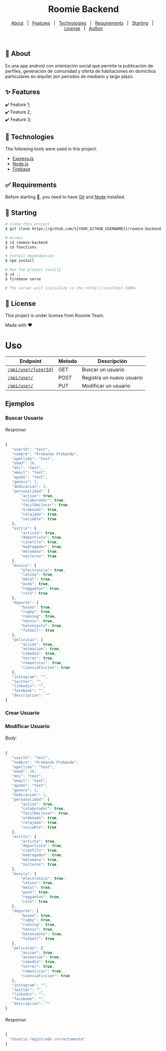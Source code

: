 <h1 align="center">Roomie Backend</h1>

<!-- Status -->

<!-- <h4 align="center"> 
	🚧  Roomie Backend 🚀 Under construction...  🚧
</h4> 

<hr> -->

<p align="center">
  <a href="#dart-about">About</a> &#xa0; | &#xa0; 
  <a href="#sparkles-features">Features</a> &#xa0; | &#xa0;
  <a href="#rocket-technologies">Technologies</a> &#xa0; | &#xa0;
  <a href="#white_check_mark-requirements">Requirements</a> &#xa0; | &#xa0;
  <a href="#checkered_flag-starting">Starting</a> &#xa0; | &#xa0;
  <a href="#memo-license">License</a> &#xa0; | &#xa0;
  <a href="https://github.com/{{YOUR_GITHUB_USERNAME}}" target="_blank">Author</a>
</p>

<br>

## :dart: About ##

Es una app android con orientación social que permite la publicación de perfiles, generación de comunidad y oferta de habitaciones en domicilios particulares en alquiler por periodos de mediano y largo plazo.

## :sparkles: Features ##

:heavy_check_mark: Feature 1;\
:heavy_check_mark: Feature 2;\
:heavy_check_mark: Feature 3;

## :rocket: Technologies ##

The following tools were used in this project:

- [ExpressJs](https://expressjs.com/es/)
- [Node.js](https://nodejs.org/en/)
- [Firebase](https://firebase.google.com/?hl=es)

## :white_check_mark: Requirements ##

Before starting :checkered_flag:, you need to have [Git](https://git-scm.com) and [Node](https://nodejs.org/en/) installed.

## :checkered_flag: Starting ##

```bash
# Clone this project
$ git clone https://github.com/{{YOUR_GITHUB_USERNAME}}/roomie-backend

# Access
$ cd roomie-backend
$ cd functions

# Install dependencies
$ npm install

# Run the project locally
$ cd ..
$ firebase serve

# The server will initialize in the <http://localhost:3000>
```

## :memo: License ##

This project is under license from Roomie Team.


Made with :heart:


# Uso

 Endpoint                                                            | Metodo | Descripción                                           
 ------------------------------------------------------------------- | ------ | ----------------------------------------------------- 
[`/api/user/{userId}`](#buscar-usuario)                              | GET    | Buscar un usuario
[`/api/user/`](#crear-usuario)                                       | POST   | Registra un nuevo usuario
[`/api/user/`](#modificar-usuario)                                   | PUT    | Modificar un usuario


## Ejemplos
### Buscar Usuario

###### Response:
 ```javascript
{
    "userId": "test",
    "nombre": "Probando Probando",
    "apellido": "test",
    "edad": 10,
    "dni": "test",
    "email": "test",
    "apodo": "test",
    "genero": 1,
    "dedicacion": 1,
    "personalidad": {
        "activo": true,
        "colaborador": true,
        "facilDeLlevar": true,
        "ordenado": true,
        "relajado": true,
        "sociable": true
    },
    "estilo": {
        "artista": true,
        "deportista": true,
        "cinefilo": true,
        "madrugador": true,
        "melomano": true,
        "nocturno": true
    },
    "musica": {
        "electronica": true,
        "latina": true,
        "metal": true,
        "punk": true,
        "reggaeton": true,
        "rock": true
    },
    "deporte": {
        "boxeo": true,
        "rugby": true,
        "running": true,
        "tennis": true,
        "baloncesto": true,
        "futboll": true
    },
    "peliculas": {
        "accion": true,
        "animacion": true,
        "comedia": true,
        "terror": true,
        "romanticas": true,
        "cienciaFiccion": true
    },
    "instagram": "",
    "twitter": "",
    "linkedin": "",
    "facebook": "",
    "descripcion": ""
}
```

### Crear Usuario
### Modificar Usuario
###### Body:
 ```javascript
{
    "userId": "test",
    "nombre": "Probando Probando",
    "apellido": "test",
    "edad": 10,
    "dni": "test",
    "email": "test",
    "apodo": "test",
    "genero": 1,
    "dedicacion": 1,
    "personalidad": {
        "activo": true,
        "colaborador": true,
        "facilDeLlevar": true,
        "ordenado": true,
        "relajado": true,
        "sociable": true
    },
    "estilo": {
        "artista": true,
        "deportista": true,
        "cinefilo": true,
        "madrugador": true,
        "melomano": true,
        "nocturno": true
    },
    "musica": {
        "electronica": true,
        "latina": true,
        "metal": true,
        "punk": true,
        "reggaeton": true,
        "rock": true
    },
    "deporte": {
        "boxeo": true,
        "rugby": true,
        "running": true,
        "tennis": true,
        "baloncesto": true,
        "futboll": true
    },
    "peliculas": {
        "accion": true,
        "animacion": true,
        "comedia": true,
        "terror": true,
        "romanticas": true,
        "cienciaFiccion": true
    },
    "instagram": "",
    "twitter": "",
    "linkedin": "",
    "facebook": "",
    "descripcion": ""
}
```

###### Response:
 ```javascript
{
   "Usuario registrado correctamente"
}
```

